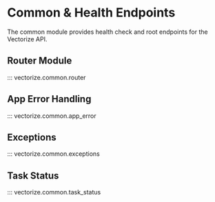 # Common & Health Endpoints

The common module provides health check and root endpoints for the Vectorize API.

## Router Module

::: vectorize.common.router

## App Error Handling

::: vectorize.common.app_error

## Exceptions

::: vectorize.common.exceptions

## Task Status

::: vectorize.common.task_status
